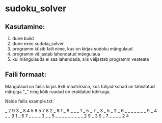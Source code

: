 # sudoku_solver

## Kasutamine:

1. dune build
2. dune exec sudoku_solver
3. programm küsib faili nime, kus on kirjas sudoku mängulaud
4. programm väljastab lahendatud mängulaua
5. kui mängulauda ei saa lahendada, siis väljastab programm veateate

## Faili formaat:
Mängulaud on failis kirjas 9x9 maatriksina, kus tühjad kohad on tähistatud märgiga "_" ning kõik ruudud on eraldatud tühikuga.

Näide failis example.txt:´

_ 2 9 3 _ 8 4 5 6
5 7 8 2 _ 6 1 _ 9
_ _ _ 1 _ 5 _ 7 _
3 _ 5 _ 2 _ 6 _ _
_ _ _ _ _ 9 _ 4 _
_ 9 1 _ 6 7 _ _ _
_ 3 _ _ 5 _ _ _ _
_ _ _ _ _ 2 9 _ 3
9 _ 7 _ _ _ _ 2 4